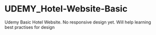 # UDEMY_Hotel-Website-Basic
Udemy Basic Hotel Website. No responsive design yet. Will help learning best practises for design

